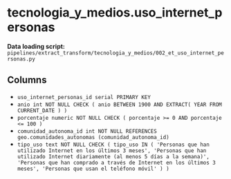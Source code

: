 # tecnologia_y_medios.uso_internet_personas

**Data loading script:** `pipelines/extract_transform/tecnologia_y_medios/002_et_uso_internet_personas.py`

## Columns

- `uso_internet_personas_id serial PRIMARY KEY`
- `anio int NOT NULL CHECK ( anio BETWEEN 1900 AND EXTRACT( YEAR FROM CURRENT_DATE ) )`
- `porcentaje numeric NOT NULL CHECK ( porcentaje >= 0 AND porcentaje <= 100 )`
- `comunidad_autonoma_id int NOT NULL REFERENCES geo.comunidades_autonomas (comunidad_autonoma_id)`
- `tipo_uso text NOT NULL CHECK ( tipo_uso IN ( 'Personas que han utilizado Internet en los últimos 3 meses', 'Personas que han utilizado Internet diariamente (al menos 5 días a la semana)', 'Personas que han comprado a través de Internet en los últimos 3 meses', 'Personas que usan el teléfono móvil' ) )`
